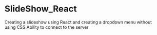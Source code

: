 # SlideShow_React
Creating a slideshow using React and creating a dropdown menu without using CSS  Ability to connect to the server
